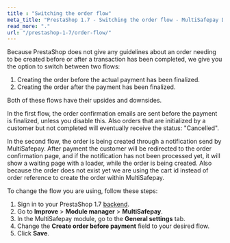```yaml
---
title : "Switching the order flow"
meta_title: "PrestaShop 1.7 - Switching the order flow - MultiSafepay Docs"
read_more: "."
url: "/prestashop-1-7/order-flow/"
---
```


Because PrestaShop does not give any guidelines about an order needing to be created before or after a transaction has been completed, we give you the option to switch between two flows:
1. Creating the order before the actual payment has been finalized.
2. Creating the order after the payment has been finalized. 

Both of these flows have their upsides and downsides.

In the first flow, the order confirmation emails are sent before the payment is finalized, unless you disable this. Also orders that are initialized by a customer but not completed will eventually receive the status: "Cancelled".

In the second flow, the order is being created through a notification send by MultiSafepay. After payment the customer will be redirected to the order confirmation page, and if the notification has not been processed yet, it will show a waiting page with a loader, while the order is being created. Also because the order does not exist yet we are using the cart id instead of order reference to create the order within MultiSafepay.

To change the flow you are using, follow these steps:

1. Sign in to your PrestaShop 1.7 [backend](/glossaries/multisafepay-glossary/#backend).
2. Go to **Improve** > **Module manager** > **MultiSafepay**.
3. In the MultiSafepay module, go to the **General settings** tab.
4. Change the **Create order before payment** field to your desired flow.
5. Click **Save**.
